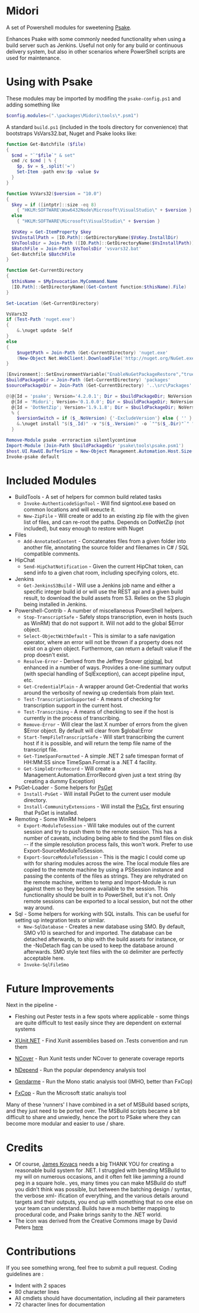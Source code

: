 Midori
======

A set of Powershell modules for sweetening [Psake](https://github.com/psake/psake).

Enhances Psake with some commonly needed functionality when using a build server
such as Jenkins.  Useful not only for any build or continuous delivery system,
but also in other scenarios where PowerShell scripts are used for maintenance.

Using with Psake
====

These modules may be imported by modifing the `psake-config.ps1` and adding
something like

```powershell
$config.modules=(".\packages\Midori\tools\*.psm1")
```

A standard `build.ps1` (included in the tools directory for convenience) that
bootstraps VsVars32.bat, Nuget and Psake looks like:

```powershell
function Get-Batchfile ($file)
{
  $cmd = "`"$file`" & set"
  cmd /c $cmd | % {
    $p, $v = $_.split('=')
    Set-Item -path env:$p -value $v
  }
}

function VsVars32($version = "10.0")
{
  $key = if ([intptr]::size -eq 8)
    { "HKLM:SOFTWARE\Wow6432Node\Microsoft\VisualStudio\" + $version }
  else
    { "HKLM:SOFTWARE\Microsoft\VisualStudio\" + $version }

  $VsKey = Get-ItemProperty $key
  $VsInstallPath = [IO.Path]::GetDirectoryName($VsKey.InstallDir)
  $VsToolsDir = Join-Path ([IO.Path]::GetDirectoryName($VsInstallPath)) 'Tools'
  $BatchFile = Join-Path $VsToolsDir 'vsvars32.bat'
  Get-Batchfile $BatchFile
}

function Get-CurrentDirectory
{
  $thisName = $MyInvocation.MyCommand.Name
  [IO.Path]::GetDirectoryName((Get-Content function:$thisName).File)
}

Set-Location (Get-CurrentDirectory)

VsVars32
if (Test-Path 'nuget.exe')
{
    &.\nuget update -Self
}
else
{
    $nugetPath = Join-Path (Get-CurrentDirectory) 'nuget.exe'
    (New-Object Net.WebClient).DownloadFile('http://nuget.org/NuGet.exe', $nugetPath)
}

[Environment]::SetEnvironmentVariable("EnableNuGetPackageRestore","true")
$buildPackageDir = Join-Path (Get-CurrentDirectory) 'packages'
$sourcePackageDir = Join-Path (Get-CurrentDirectory) '..\src\Packages'

@(@{Id = 'psake'; Version='4.2.0.1'; Dir = $buildPackageDir; NoVersion = $true },
  @{Id = 'Midori'; Version='0.1.0.0'; Dir = $buildPackageDir; NoVersion = $true },
  @{Id = 'DotNetZip'; Version='1.9.1.8'; Dir = $buildPackageDir; NoVersion = $true }) |
  % {
    $versionSwitch = if ($_.NoVersion) {'-ExcludeVersion'} else { '' }
    &.\nuget install "$($_.Id)" -v "$($_.Version)" -o `""$($_.Dir)"`" "$versionSwitch"
  }

Remove-Module psake -erroraction silentlycontinue
Import-Module (Join-Path $buildPackageDir 'psake\tools\psake.psm1')
$host.UI.RawUI.BufferSize = New-Object Management.Automation.Host.Size(512,80)
Invoke-psake default
```

Included Modules
====


* BuildTools - A set of helpers for common build related tasks
    * `Invoke-AuthenticodeSignTool` - Will find signtool.exe based on common locations
    and will exeucte it.
    * `New-ZipFile` - Will create or add to an existing zip file with the given
    list of files, and can re-root the paths.  Depends on DotNetZip (not included),
    but easy enough to restore with Nuget
* Files
    * `Add-AnnotatedContent` - Concatenates files from a given folder into another file, annotating the source folder and filenames in C# / SQL compatible comments.
* HipChat
    * `Send-HipChatNotification` - Given the current HipChat token, can send
    info to a given chat room, including specifying colors, etc.
* Jenkins
    * `Get-JenkinsS3Build` - Will use a Jenkins job name and either a specific
    integer build id or will use the REST api and a given build result, to
    download the build assets from S3.  Relies on the S3 plugin being installed
    in Jenkins.
* Powershell-Contrib - A number of miscellaneous PowerShell helpers.
    * `Stop-TranscriptSafe` - Safely stops transcription, even in hosts (such as
    WinRM) that do not support it.  Will not add to the global $Error object.
    * `Select-ObjectWithDefault` - This is similar to a safe navigation operator,
    where an error will not be thrown if a property does not exist on a given
    object.  Furthermore, can return a default value if the prop doesn't exist.
    * `Resolve-Error` - Derived from the Jeffrey Snover [original](http://blogs.msdn.com/b/powershell/archive/2006/12/07/resolve-error.aspx), but
    enhanced in a number of ways.  Provides a one-line summary output (with
    special handling of SqlException), can accept pipeline input, etc.
    * `Get-CredentialPlain` - A wrapper around Get-Credential that works around
    the verbosity of newing up credentials from plain text.
    * `Test-TranscriptionSupported` - A means of checking for transcription
    support in the current host.
    * `Test-Transcribing` - A means of checking to see if the host is currently
    in the process of transcribing.
    * `Remove-Error` - Will clear the last X number of errors from the given
    $Error object.  By default will clear from $global:Error
    * `Start-TempFileTranscriptSafe` - Will start transcribing the current host if
    it is possible, and will return the temp file name of the transcript file.
    * `Get-TimeSpanFormatted` - A simple .NET 2 safe timespan format of HH:MM:SS
    since TimeSpan.Format is a .NET 4 facility.
    * `Get-SimpleErrorRecord` - Will create a Management.Automation.ErrorRecord
    given just a text string (by creating a dummy Exception)
* PsGet-Loader - Some helpers for [PsGet](http://psget.net/)
    * `Install-PsGet` - Will install PsGet to the current user module directory.
    * `Install-CommunityExtensions` - Will install the [PsCx](http://pscx.codeplex.com/), first ensuring that
    PsGet is installed.
* Remoting - Some WinRM helpers
    * `Export-ModuleToSession` - Will take modules out of the current session and
    try to push them to the remote session.  This has a number of caveats,
    including being able to find the psm1 files on disk -- if the simple
    resolution process fails, this won't work.  Prefer to use
    Export-SourceModuleToSession.
    * `Export-SourceModuleToSession` - This is the magic I could come up with for
    sharing modules across the wire.  The local module files are copied to the
    remote machine by using a PSSession instance and passing the contents of
    the files as strings.  They are rehydrated on the remote machine, written to
    temp and Import-Module is run against them so they become available to the
    session.  This functionality should be built in to PowerShell, but it's not.
    Only remote sessions can be exported to a local session, but not the other
    way around.
* Sql - Some helpers for working with SQL installs.  This can be useful for
setting up integration tests or similar.
    * `New-SqlDatabase` - Creates a new database using SMO.  By default, SMO v10
    is searched for and imported.  The database can be detached afterwards, to
    ship with the build assets for instance, or the -NoDetach flag can be used
    to keep the database around afterwards.  SMO style text files with the `GO`
    delimiter are perfectly acceptable here.
    * `Invoke-SqlFileSmo`

Future Improvements
===

Next in the pipeline -

* Fleshing out Pester tests in a few spots where applicable - some things are
quite difficult to test easily since they are dependent on external systems

* [XUnit.NET](http://xunit.codeplex.com/) - Find Xunit assemblies based on .Tests convention and run them
* [NCover](http://www.ncover.com/) - Run Xunit tests under NCover to generate coverage reports
* [NDepend](http://www.ndepend.com/) - Run the popular dependency analysis tool
* [Gendarme](http://www.mono-project.com/Gendarme) - Run the Mono static analysis tool (IMHO, better than FxCop)
* [FxCop](http://www.microsoft.com/en-us/download/details.aspx?id=6544) - Run the Microsoft static analsyis tool

Many of these 'runners' I have combined in a set of MSBuild based scripts, and
they just need to be ported over.  The MSBuild scripts became a bit difficult
to share and unwiedly, hence the port to PSake where they can become more modular
and easier to use / share.

Credits
===

* Of course, [James Kovacs](https://github.com/JamesKovacs) needs a big THANK YOU
for creating a reasonable build system for .NET.  I struggled with bending
MSBuild to my will on numerous occasions, and it often felt like jamming a round
peg in a square hole.. yes, many times you can make MSBuild do stuff you didn't
think was possible, but between the batching design / syntax, the verbose xml-
ification of everything, and the various details around targets and their
outputs, you end up with something that no one else on your team can understand.
Builds have a much better mapping to procedural code, and Psake brings sanity to
the .NET world.
* The icon was derived from the Creative Commons image by David Peters [here](http://commons.wikimedia.org/wiki/File:Cocktail-icon.svg)

Contributions
===

If you see something wrong, feel free to submit a pull request.
Coding guidelines are :

- Indent with 2 spaces
- 80 character lines
- All cmdlets should have documentation, including all their parameters
- 72 character lines for documentation